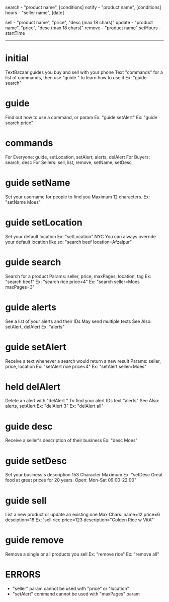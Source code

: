 search - "product name", [conditions]
notify - "product name", [conditions]
hours - "seller name", [date]

sell - "product name", "price", "desc (max 18 chars)"
update - "product name", "price", "desc (max 18 chars)"
remove - "product name"
setHours - startTime

----

# initial
TextBazaar guides you buy and sell with your phone
Text "commands" for a list of commands, then use
"guide <command>" to learn how to use it
Ex: "guide search"

# guide
Find out how to use a command, or param
Ex: "guide setAlert"
Ex: "guide search price"

# commands
For Everyone: guide, setLocation, setAlert, alerts, delAlert
For Buyers: search, desc
For Sellers: sell, list, remove, setName, setDesc

# guide setName
Set your username for people to find you
Maximum 12 characters.
Ex: "setName Moes"

# guide setLocation
Set your default location
Ex: "setLocation" NYC
You can always override your default location like so:
"search beef location=Afzalpur"

# guide search
Search for a product
Params: seller, price, maxPages, location, tag
Ex: "search beef"
Ex: "search rice price<4"
Ex: "search seller=Moes maxPages=3"

# guide alerts
See a list of your alerts and their IDs
May send multiple texts
See Also: setAlert, delAlert
Ex: "alerts"

# guide setAlert
Receive a text whenever a search would return a new result
Params: seller, price, location
Ex: "setAlert rice price<4"
Ex: "setAlert seller=Moes"

# held delAlert
Delete an alert with "delAlert <alert ID>"
To find your alert IDs text "alerts"
See Also: alerts, setAlert
Ex: "delAlert 3"
Ex: "delAlert all"

# guide desc
Receive a seller's description of their business
Ex: "desc Moes"

# guide setDesc
Set your business's description
153 Character Maximum
Ex: "setDesc Great food at great prices for 20 years. Open: Mon-Sat 09:00-22:00"

# guide sell
List a new product or update an existing one
Max Chars: name=12 price=6 desciption=18
Ex: 'sell rice price=123 description="Golden Rice w VitA"'

# guide remove
Remove a single or all products you sell
Ex: "remove rice"
Ex: "remove all"


# ERRORS
- "seller" param cannot be used with "price" or "location"
- "setAlert" command cannot be used with "maxPages" param
